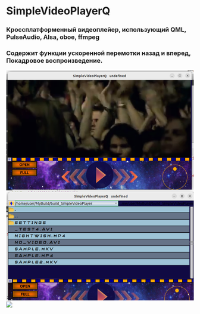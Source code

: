 # SimpleVideoPlayerQ
### Кроссплатформенный видеоплейер, использующий QML, PulseAudio, Alsa, oboe, ffmpeg
### Содержит функции ускоренной перемотки назад и вперед, Покадровое воспроизведение.
![Basic View](https://github.com/Pin80/SimpleVideoPlayerQ/blob/main/screen1.png)
![Basic View](https://github.com/Pin80/SimpleVideoPlayerQ/blob/main/screen2.png)
[![](https://rutube.ru/video/95dabd5302648a7de19459ace3d1a130/?r=wd)](https://rutube.ru/video/3269752f63e76ab4eb55266bb3595724/?r=wd)
